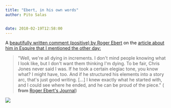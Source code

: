 ```yaml
---
title: "Ebert, in his own words"
author: Pito Salas


date: 2010-02-19T12:58:00
---
```




A [beautifully written comment (positive) by Roger
Ebert](<http://blogs.suntimes.com/ebert/2010/02/roger_eberts_last_words_cont.html>)
on the [article about him in Esquire that I mentioned the other
day:](</2010/02/17/roger-ebert-essential/>)

> "Well, we're all dying in increments. I don't mind people knowing what I
> look like, but I don't want them thinking I'm dying. To be fair, Chris Jones
> never said I was. If he took a certain elegiac tone, you know what? I might
> have, too. And if he structured his elements into a story arc, that's just
> good writing. […] I knew exactly what he started with, and I could see where
> he ended, and he can be proud of the piece." ( **from** [Roger Ebert's
> Journal](<http://blogs.suntimes.com/ebert/2010/02/roger_eberts_last_words_cont.html>))

![](https://i0.wp.com/img.zemanta.com/pixy.gif?w=584)


